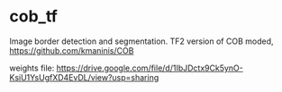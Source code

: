 # cob_tf
Image border detection and segmentation.
TF2 version of COB moded, https://github.com/kmaninis/COB

weights file: https://drive.google.com/file/d/1IbJDctx9Ck5ynO-KsiU1YsUgfXD4EvDL/view?usp=sharing
